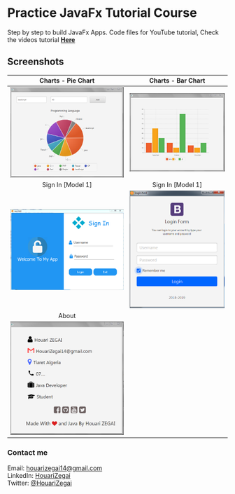 # Practice JavaFx Tutorial Course
Step by step to build JavaFx Apps. Code files for YouTube tutorial, Check the videos tutorial [**Here**](https://www.youtube.com/watch?v=FEN0xA_fuqs&list=PLd5-bvEurdb_Tg4t-G5SM5wlmEHjUpH8G)

## Screenshots

| Charts - Pie Chart | Charts - Bar Chart |
|:---------:|:---------:|
| ![PieChart screenshot](screenshots/pieChart.PNG) | ![BarChart](screenshots/barChart.PNG) |
| Sign In [Model 1] | Sign In [Model 1] |
| ![Sign in](screenshots/SignIn.PNG) | ![Login screenshot](screenshots/LoginForm.PNG) |
| About |
| ![About](screenshots/about.PNG) |

### Contact me
Email: houarizegai14@gmail.com  
LinkedIn: [HouariZegai](https://linkedin.com/in/houarizegai)  
Twitter: [@HouariZegai](https://twitter.com/houarizegai)
